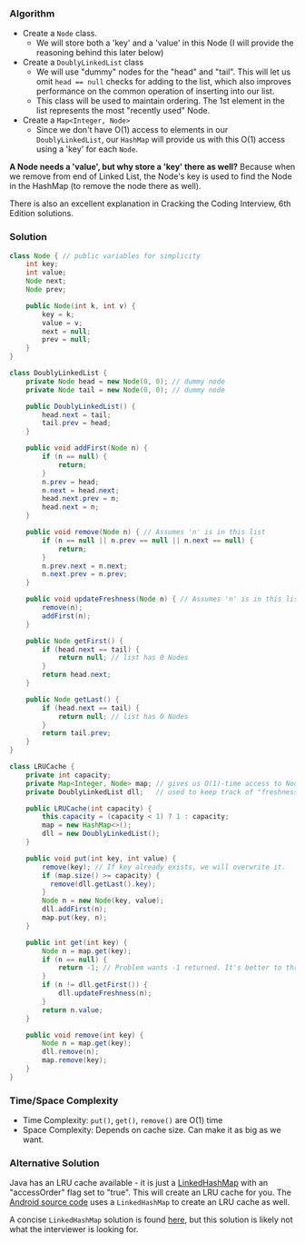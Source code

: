 ### Algorithm

- Create a `Node` class.
  - We will store both a 'key' and a 'value' in this Node (I will provide the reasoning behind this later below)
- Create a `DoublyLinkedList` class
  - We will use "dummy" nodes for the "head" and "tail". This will let us omit `head == null` checks for adding to the list, which also improves performance on the common operation of inserting into our list.
  - This class will be used to maintain ordering. The 1st element in the list represents the most "recently used" Node.
- Create a `Map<Integer, Node>`
  - Since we don't have O(1) access to elements in our `DoublyLinkedList`, our `HashMap` will provide us with this O(1) access using a 'key' for each `Node`.


__A Node needs a 'value', but why store a 'key' there as well?__ Because when we remove from end of Linked List, the Node's key is used to find the Node in the HashMap (to remove the node there as well).

There is also an excellent explanation in Cracking the Coding Interview, 6th Edition solutions.

### Solution

```java
class Node { // public variables for simplicity
    int key;
    int value;
    Node next;
    Node prev;

    public Node(int k, int v) {
        key = k;
        value = v;
        next = null;
        prev = null;
    }
}
```

```java
class DoublyLinkedList {
    private Node head = new Node(0, 0); // dummy node
    private Node tail = new Node(0, 0); // dummy node

    public DoublyLinkedList() {
        head.next = tail;
        tail.prev = head;
    }

    public void addFirst(Node n) {
        if (n == null) {
            return;
        }
        n.prev = head;
        n.next = head.next;
        head.next.prev = n;
        head.next = n;
    }

    public void remove(Node n) { // Assumes 'n' is in this list
        if (n == null || n.prev == null || n.next == null) {
            return;
        }
        n.prev.next = n.next;
        n.next.prev = n.prev;
    }

    public void updateFreshness(Node n) { // Assumes 'n' is in this list
        remove(n);
        addFirst(n);
    }

    public Node getFirst() {
        if (head.next == tail) {
            return null; // list has 0 Nodes
        }
        return head.next;
    }

    public Node getLast() {
        if (head.next == tail) {
            return null; // list has 0 Nodes
        }
        return tail.prev;
    }
}
```

```java
class LRUCache {
    private int capacity;
    private Map<Integer, Node> map; // gives us O(1)-time access to Nodes
    private DoublyLinkedList dll;   // used to keep track of "freshness" of Nodes

    public LRUCache(int capacity) {
        this.capacity = (capacity < 1) ? 1 : capacity;
        map = new HashMap<>();
        dll = new DoublyLinkedList();
    }

    public void put(int key, int value) {
        remove(key); // If key already exists, we will overwrite it.
        if (map.size() >= capacity) {
          remove(dll.getLast().key);
        }
        Node n = new Node(key, value);
        dll.addFirst(n);
        map.put(key, n);
    }

    public int get(int key) {
        Node n = map.get(key);
        if (n == null) {
            return -1; // Problem wants -1 returned. It's better to throw Exception instead.
        }
        if (n != dll.getFirst()) {
            dll.updateFreshness(n);
        }
        return n.value;
    }

    public void remove(int key) {
        Node n = map.get(key);
        dll.remove(n);
        map.remove(key);
    }
}
```

### Time/Space Complexity
-  Time Complexity: `put()`, `get()`, `remove()` are O(1) time
- Space Complexity: Depends on cache size. Can make it as big as we want.

### Alternative Solution

Java has an LRU cache available - it is just a [LinkedHashMap](https://docs.oracle.com/javase/8/docs/api/java/util/LinkedHashMap.html) with an "accessOrder" flag set to "true". This will create an LRU cache for you. The [Android source code](https://android.googlesource.com/platform/frameworks/support.git/+/795b97d901e1793dac5c3e67d43c96a758fec388/v4/java/android/support/v4/util/LruCache.java) uses a `LinkedHashMap` to create an LRU cache as well.

A concise `LinkedHashMap` solution is found [here](https://leetcode.com/problems/lru-cache/discuss/45939/Laziest-implementation%3A-Java's-LinkedHashMap-takes-care-of-everything), but this solution is likely not what the interviewer is looking for.
